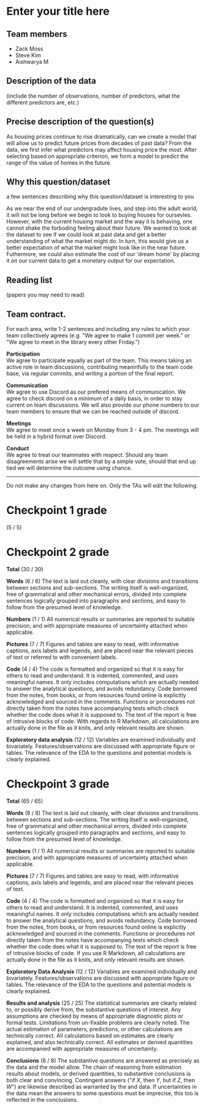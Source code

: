 # Enter your title here

## Team members

* Zack Moss
* Steve Kim
* Aishwarya M


## Description of the data 

(include the number of observations, number of predictors, what the different predictors are, etc.)


## Precise description of the question(s)

As housing prices continue to rise dramatically, can we create a model that will allow us to predict future prices from decades of past data? From the data, we first infer what predictors may affect housing price the most. After selecting based on appropriate criterion, we form a model to predict the range of the value of homes in the future. 

## Why this question/dataset

a few sentences describing why this question/dataset is interesting to you

As we near the end of our undergradute lives, and step into the adult world, it will not be long before we begin to look to buying houses for oursevles. However, with the current housing market and the way it is behaving, one cannot shake the forboding feeling about their future. We wanted to look at the dataset to see if we could look at past data and get a better understanding of what the market might do. In turn, this would give us a better expectation of what the market might look like in the near future. Futhermore, we could also estimate the cost of our 'dream home' by placing it on our current data to get a monetary output for our expectation.

## Reading list 

(papers you may need to read)
## Team contract. 

For each area, write 1-2 sentences and including any rules to which your team collectively agrees (e.g. "We agree to make 1 commit per week." or "We agree to meet in the library every other Friday.")

**Participation**  
We agree to participate equally as part of the team. This means taking an active role in team discussions, contributing meaninfully to the team code base, via regular commits, and writing a portion of the final report. 

**Communication**  
We agree to use Discord as our prefered means of communication. We agree to check discord on a minimum of a daily basis, in order to stay current on team discussions.  We will also provide our phone numbers to our team members to ensure that we can be reached outside of discord. 

**Meetings**  
We agree to meet once a week on Monday from 3 - 4 pm. The meetings will be held in a hybrid format over Discord.

**Conduct**  
We agree to treat our teammates with respect. Should any team disagreements arise we will settle that by a simple vote, should that end up tied we will determine the outcome using chance. 

***
Do not make any changes from here on. Only the TAs will edit the following.


# Checkpoint 1 grade

(5 / 5)



# Checkpoint 2 grade

__Total__ (30 / 30)

__Words__ (6 / 6) The text is laid out cleanly, with clear divisions
and transitions between sections and sub-sections. The writing itself
is well-organized, free of grammatical and other mechanical errors,
divided into complete sentences logically grouped into paragraphs and
sections, and easy to follow from the presumed level of knowledge. 

__Numbers__ (1 / 1) All numerical results or summaries are reported to
suitable precision, and with appropriate measures of uncertainty
attached when applicable. 

__Pictures__ (7 / 7) Figures and tables are easy to read, with
informative captions, axis labels and legends, and are placed near the
relevant pieces of text or referred to with convenient labels. 

__Code__ (4 / 4) The code is formatted and organized so that it is easy
for others to read and understand. It is indented, commented, and uses
meaningful names. It only includes computations which are actually
needed to answer the analytical questions, and avoids redundancy. Code
borrowed from the notes, from books, or from resources found online is
explicitly acknowledged and sourced in the comments. Functions or
procedures not directly taken from the notes have accompanying tests
which check whether the code does what it is supposed to. The text of
the report is free of intrusive blocks of code. With regards to R Markdown,
all calculations are actually done in the file as it knits, and only
relevant results are shown.

__Exploratory data analysis__ (12 / 12) Variables are examined individually and
bivariately. Features/observations are discussed with appropriate
figure or tables. The relevance of the EDA to the questions and
potential models is clearly explained.

# Checkpoint 3 grade

__Total__ (65 / 65)

__Words__ (8 / 8) The text is laid out cleanly, with clear divisions and
transitions between sections and sub-sections.  The writing itself is
well-organized, free of grammatical and other mechanical errors, divided into
complete sentences logically grouped into paragraphs and sections, and easy to
follow from the presumed level of knowledge.

__Numbers__ (1 / 1) All numerical results or summaries are reported to
suitable precision, and with appropriate measures of uncertainty attached when
applicable.

__Pictures__ (7 / 7) Figures and tables are easy to read, with informative
captions, axis labels and legends, and are placed near the relevant pieces of
text.

__Code__ (4 / 4) The code is formatted and organized so that it is easy
for others to read and understand.  It is indented, commented, and uses
meaningful names.  It only includes computations which are actually needed to
answer the analytical questions, and avoids redundancy.  Code borrowed from the
notes, from books, or from resources found online is explicitly acknowledged
and sourced in the comments.  Functions or procedures not directly taken from
the notes have accompanying tests which check whether the code does what it is
supposed to. The text of the report is free of intrusive blocks of code.  If
you use R Markdown, all calculations are actually done in the file as it knits,
and only relevant results are shown. 

__Exploratory Data Analysis__ (12 / 12) Variables are examined individually and
bivariately. Features/observations are discussed with appropriate
figure or tables. The relevance of the EDA to the questions and
potential models is clearly explained.

__Results and analysis__ (25 / 25) The statistical summaries
are clearly related to, or possibly derive from, the substantive questions of interest.  Any
assumptions are checked by means of appropriate diagnostic plots or
formal tests. Limitations from un-fixable problems are
clearly noted. The actual estimation
of parameters, predictions, or other calculations are technically correct.  All calculations
based on estimates are clearly explained, and also technically correct.  All
estimates or derived quantities are accompanied with appropriate measures of
uncertainty. 

__Conclusions__ (8 / 8) The substantive questions are answered as
precisely as the data and the model allow.  The chain of reasoning from
estimation results about models, or derived quantities, to substantive
conclusions is both clear and convincing.  Contingent answers ("if $X$, then
$Y$, but if $Z$, then $W$") are likewise described as warranted by the
and data.  If uncertainties in the data mean the answers to some
questions must be imprecise, this too is reflected in the conclusions.
